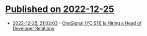 # [Published on 2022-12-25](index.md)

* [2022-12-25, 21:02:03](https://news.ycombinator.com/item?id=34131205) - [OneSignal (YC S11) Is Hiring a Head of Developer Relations](https://onesignal.com/careers/4004532006)
